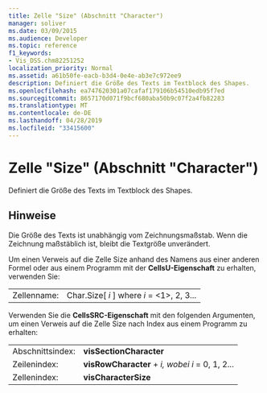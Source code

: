 ```yaml
---
title: Zelle "Size" (Abschnitt "Character")
manager: soliver
ms.date: 03/09/2015
ms.audience: Developer
ms.topic: reference
f1_keywords:
- Vis_DSS.chm82251252
localization_priority: Normal
ms.assetid: a61b50fe-eacb-b3d4-0e4e-ab3e7c972ee9
description: Definiert die Größe des Texts im Textblock des Shapes.
ms.openlocfilehash: ea747620301a07cafaf179106b54510edb95f7ed
ms.sourcegitcommit: 8657170d071f9bcf680aba50b9c07f2a4fb82283
ms.translationtype: MT
ms.contentlocale: de-DE
ms.lasthandoff: 04/28/2019
ms.locfileid: "33415600"
---
```

# <a name="size-cell-character-section"></a>Zelle "Size" (Abschnitt "Character")

Definiert die Größe des Texts im Textblock des Shapes.
  
## <a name="remarks"></a>Hinweise

Die Größe des Texts ist unabhängig vom Zeichnungsmaßstab. Wenn die Zeichnung maßstäblich ist, bleibt die Textgröße unverändert.
  
Um einen Verweis auf die Zelle Size anhand des Namens aus einer anderen Formel oder aus einem Programm mit der **CellsU-Eigenschaft** zu erhalten, verwenden Sie: 
  
|||
|:-----|:-----|
| Zellenname:  <br/> | Char.Size[  *i*  ] where  *i*  = <1>, 2, 3...  <br/> |
   
Verwenden Sie die **CellsSRC-Eigenschaft** mit den folgenden Argumenten, um einen Verweis auf die Zelle Size nach Index aus einem Programm zu erhalten: 
  
|||
|:-----|:-----|
| Abschnittsindex:  <br/> |**visSectionCharacter** <br/> |
| Zeilenindex:  <br/> |**visRowCharacter**  +   *i,* *wobei i* = 0, 1, 2...  <br/> |
| Zellenindex:  <br/> |**visCharacterSize** <br/> |
   

